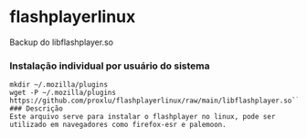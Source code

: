 # flashplayerlinux
Backup do libflashplayer.so
### Instalação individual por usuário do sistema
```mkdir ~/.mozilla
mkdir ~/.mozilla/plugins
wget -P ~/.mozilla/plugins https://github.com/proxlu/flashplayerlinux/raw/main/libflashplayer.so```
### Descrição
Este arquivo serve para instalar o flashplayer no linux, pode ser utilizado em navegadores como firefox-esr e palemoon.

